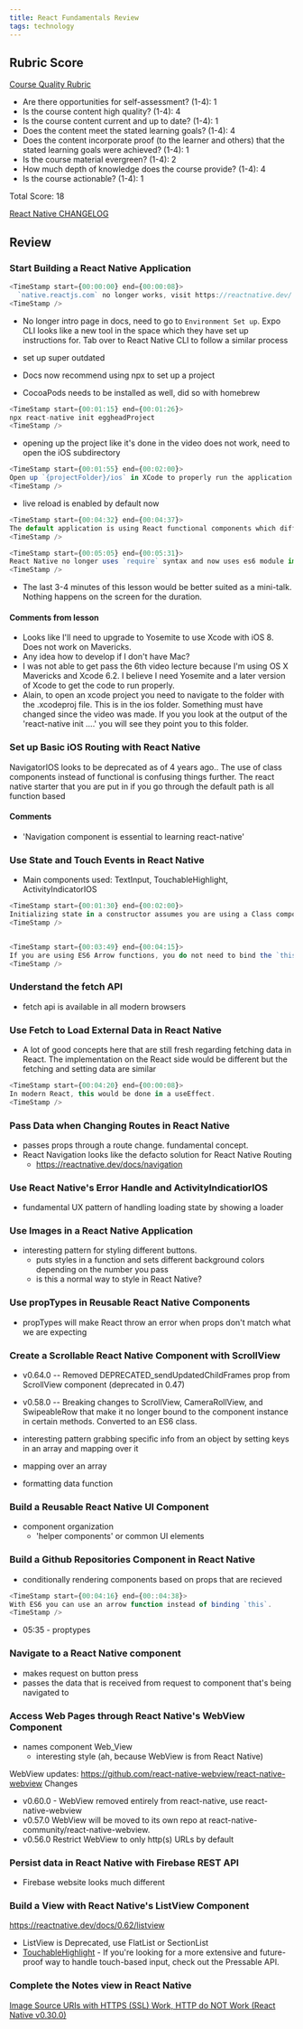 ```yaml
---
title: React Fundamentals Review
tags: technology
---
```


<!-- 
<TimeStamp start={} end={}>
<TimeStamp />
 -->

 ## Rubric Score
 
[Course Quality Rubric](https://roamresearch.com/#/app/egghead/page/BRYKMsAyG)
- Are there opportunities for self-assessment? (1-4): 1
- Is the course content high quality? (1-4): 4 
- Is the course content current and up to date? (1-4): 1
- Does the content meet the stated learning goals? (1-4): 4
- Does the content incorporate proof (to the learner and others) that the stated learning goals were achieved? (1-4): 1
- Is the course material evergreen? (1-4): 2
- How much depth of knowledge does the course provide? (1-4): 4
- Is the course actionable? (1-4): 1

Total Score: 18


[React Native CHANGELOG](https://github.com/react-native-community/releases/blob/master/CHANGELOG.md)

## Review
### Start Building a React Native Application

```js
<TimeStamp start={00:00:00} end={00:00:08}>
  `native.reactjs.com` no longer works, visit https://reactnative.dev/
<TimeStamp />
```

- No longer intro page in docs, need to go to `Environment Set up`. Expo CLI looks like a new tool in the space which they have set up instructions for. Tab over to React Native CLI to follow a similar process
- set up super outdated


- Docs now recommend using npx to set up a project
- CocoaPods needs to be installed as well, did so with homebrew

```js
<TimeStamp start={00:01:15} end={00:01:26}>
npx react-native init eggheadProject
<TimeStamp />
```

- opening up the project like it's done in the video does not work, need to open the iOS subdirectory

```js
<TimeStamp start={00:01:55} end={00:02:00}>
Open up `{projectFolder}/ios` in XCode to properly run the application
<TimeStamp />
```

- live reload is enabled by default now

```js
<TimeStamp start={00:04:32} end={00:04:37}>
The default application is using React functional components which differs from what is shown in this lesson
<TimeStamp />

<TimeStamp start={00:05:05} end={00:05:31}>
React Native no longer uses `require` syntax and now uses es6 module import syntax. Using the components is still the same.
<TimeStamp />
```

- The last 3-4 minutes of this lesson would be better suited as a mini-talk. Nothing happens on the screen for the duration.


#### Comments from lesson
  - Looks like I'll need to upgrade to Yosemite to use Xcode with iOS 8. Does not work on Mavericks.
  - Any idea how to develop if I don't have Mac?
  -  I was not able to get pass the 6th video lecture because I'm using OS X Mavericks and Xcode 6.2. I believe I need Yosemite and a later version of Xcode to get the code to run properly.
  -  Alain, to open an xcode project you need to navigate to the folder with the .xcodeproj file. This is in the ios folder. Something must have changed since the video was made. If you you look at the output of the 'react-native init ....' you will see they point you to this folder.


### Set up Basic iOS Routing with React Native


NavigatorIOS looks to be deprecated as of 4 years ago.. The use of class components instead of functional is confusing things further. The react native starter that you are put in if you go through the default path is all function based

#### Comments

- 'Navigation component is essential to learning react-native'

### Use State and Touch Events in React Native

- Main components used: TextInput, TouchableHighlight, ActivityIndicatorIOS

```js
<TimeStamp start={00:01:30} end={00:02:00}>
Initializing state in a constructor assumes you are using a Class component. If you are using a functional React component you would use a `useState` hook.
<TimeStamp />


<TimeStamp start={00:03:49} end={00:04:15}>
If you are using ES6 Arrow functions, you do not need to bind the `this` keyword. [More on `this` and Arrow functions here](https://egghead.io/lessons/javascript-capture-this-with-an-arrow-function).
<TimeStamp />
```

### Understand the fetch API

- fetch api is available in all modern browsers

### Use Fetch to Load External Data in React Native

- A lot of good concepts here that are still fresh regarding fetching data in React. The implementation on the React side would be different but the fetching and setting data are similar

```js
<TimeStamp start={00:04:20} end={00:00:08}>
In modern React, this would be done in a useEffect.
<TimeStamp />
```

### Pass Data when Changing Routes in React Native

- passes props through a route change. fundamental concept.
- React Navigation looks like the defacto solution for React Native Routing
  - https://reactnative.dev/docs/navigation

### Use React Native's Error Handle and ActivityIndicatiorIOS

- fundamental UX pattern of handling loading state by showing a loader

### Use Images in a React Native Application

- interesting pattern for styling different buttons.
  - puts styles in a function and sets different background colors depending on the number you pass
  - is this a normal way to style in React Native?

### Use propTypes in Reusable React Native Components

- propTypes will make React throw an error when props don't match what we are expecting

### Create a Scrollable React Native Component with ScrollView

- v0.64.0 -- Removed DEPRECATED_sendUpdatedChildFrames prop from ScrollView component (deprecated in 0.47)
- v0.58.0 -- Breaking changes to ScrollView, CameraRollView, and SwipeableRow that make it no longer bound to the component instance in certain methods. Converted to an ES6 class.

- interesting pattern grabbing specific info from an object by setting keys in an array and mapping over it
- mapping over an array
- formatting data function

### Build a Reusable React Native UI Component
- component organization
  - 'helper components' or common UI elements

### Build a Github Repositories Component in React Native
- conditionally rendering components based on props that are recieved

```js
<TimeStamp start={00:04:16} end={00::04:38}>
With ES6 you can use an arrow function instead of binding `this`.
<TimeStamp />
```

- 05:35 - proptypes

### Navigate to a React Native component

- makes request on button press
- passes the data that is received from request to component that's being navigated to

### Access Web Pages through React Native's WebView Component

- names component Web_View
  - interesting style (ah, because WebView is from React Native)

WebView updates:
  https://github.com/react-native-webview/react-native-webview
Changes
  - v0.60.0 - WebView removed entirely from react-native, use react-native-webview
  - v0.57.0 WebView will be moved to its own repo at react-native-community/react-native-webview.
  - v0.56.0 Restrict WebView to only http(s) URLs by default

### Persist data in React Native with Firebase REST API

- Firebase website looks much different


### Build a View with React Native's ListView Component

https://reactnative.dev/docs/0.62/listview

- ListView is Deprecated, use FlatList or SectionList
- [TouchableHighlight](https://reactnative.dev/docs/touchablehighlight) - If you're looking for a more extensive and future-proof way to handle touch-based input, check out the Pressable API.

### Complete the Notes view in React Native

[Image Source URIs with HTTPS (SSL) Work, HTTP do NOT Work (React Native v0.30.0)](https://stackoverflow.com/questions/38587451/image-source-uris-with-https-ssl-work-http-do-not-work-react-native-v0-30-0/38587838#38587838)
